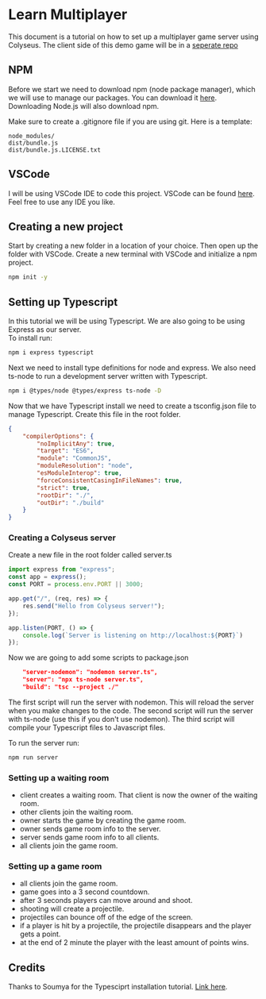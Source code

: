 # Learn Multiplayer

This document is a tutorial on how to set up a multiplayer game server using Colyseus. The client side of this demo game will be in a [seperate repo](https://github.com/szhu321/phaser-demo/tree/multiplayer)

## NPM
Before we start we need to download npm (node package manager), which we will use to manage our packages. You can download it [here](https://nodejs.org/en/). Downloading Node.js will also download npm.

Make sure to create a .gitignore file if you are using git. Here is a template:
```.gitignore
node_modules/
dist/bundle.js
dist/bundle.js.LICENSE.txt
```

## VSCode
I will be using VSCode IDE to code this project. VSCode can be found [here](https://code.visualstudio.com/). Feel free to use any IDE you like.


## Creating a new project
Start by creating a new folder in a location of your choice. Then open up the folder with VSCode. Create a new terminal with VSCode and initialize a npm project.
```bash
npm init -y
```

## Setting up Typescript 
In this tutorial we will be using Typescript. We are also going to be using Express as our server.  
To install run: 
```bash
npm i express typescript
```

Next we need to install type definitions for node and express. We also need ts-node to run a development server written with Typescript.

```bash
npm i @types/node @types/express ts-node -D
```

Now that we have Typescript install we need to create a tsconfig.json file to manage Typescript. Create this file in the root folder.
```json
{
    "compilerOptions": {
        "noImplicitAny": true,
        "target": "ES6",
        "module": "CommonJS",
        "moduleResolution": "node",
        "esModuleInterop": true,
        "forceConsistentCasingInFileNames": true,
        "strict": true,
        "rootDir": "./",
        "outDir": "./build"
    }
}
```

### Creating a Colyseus server
Create a new file in the root folder called server.ts
```Typescript
import express from "express";
const app = express();
const PORT = process.env.PORT || 3000;

app.get("/", (req, res) => {
    res.send("Hello from Colyseus server!");
});

app.listen(PORT, () => {
    console.log(`Server is listening on http://localhost:${PORT}`)
});
```

Now we are going to add some scripts to package.json
```json
    "server-nodemon": "nodemon server.ts",
    "server": "npx ts-node server.ts",
    "build": "tsc --project ./"
```
The first script will run the server with nodemon. This will reload the server when you make changes to the code. The second script will run the server with ts-node (use this if you don't use nodemon). The third script will compile your Typescript files to Javascript files.  

To run the server run: 
```bash
npm run server
```


### Setting up a waiting room
- client creates a waiting room. That client is now the owner of the waiting room.
- other clients join the waiting room.
- owner starts the game by creating the game room. 
- owner sends game room info to the server.
- server sends game room info to all clients.
- all clients join the game room.


### Setting up a game room
- all clients join the game room. 
- game goes into a 3 second countdown.
- after 3 seconds players can move around and shoot.
- shooting will create a projectile. 
- projectiles can bounce off of the edge of the screen.
- if a player is hit by a projectile, the projectile disappears and the player gets a point.
- at the end of 2 minute the player with the least amount of points wins.


## Credits
Thanks to Soumya for the Typesciprt installation tutorial. [Link here](https://dev.to/soumyadey/node-express-server-but-with-typescript-2h6e).